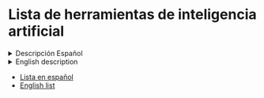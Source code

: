# Lista de herramientas de inteligencia artificial

<details>
<summary>Descripción Español</summary>

    Este repositorio contiene una lista curada de herramientas de inteligencia artificial (IA) y diseño, con el objetivo de proporcionar recursos accesibles para personas con diversos niveles de conocimiento técnico. La lista incluye herramientas útiles para el diseño gráfico, marketing, desarrollo de IA, y más.
</details>

<details>
<summary>English description</summary>

```
This repository features a curated list of artificial intelligence (AI) and design tools, aiming to provide accessible resources for individuals with varying levels of technical knowledge. The list encompasses useful tools for graphic design, marketing, AI development, and more.
```
</details>

- [Lista en español](https://github.com/AdrianaMillares/List-of-AIs/blob/main/Espa%C3%B1ol.MD)
- [English list](https://github.com/AdrianaMillares/List-of-AIs/blob/main/English.MD)
